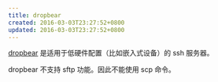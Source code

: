 ```yaml
---
title: dropbear
created: 2016-03-03T23:27:52+0800
updated: 2016-03-03T23:27:52+0800
---
```



[dropbear](https://github.com/mkj/dropbear) 是适用于低硬件配置（比如嵌入式设备）的 ssh 服务器。

dropbear 不支持 sftp 功能。因此不能使用 scp 命令。
